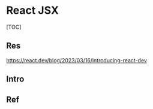 # React JSX

[TOC]



## Res
https://react.dev/blog/2023/03/16/introducing-react-dev



## Intro


## Ref

